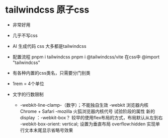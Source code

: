 # tailwindcss 原子css

- 非常好用
- 几乎不写css
- AI 生成代码 css 大多都是tailwindcss
- 配置流程
    pnpm i tailwindcss
    pnpm i @tailwindcss/vite
    在css中 @import "tailwindcss"
- 有各种内置的css类名，只需要分门别类
- 1rem = 4个单位


- 文字的行数限制
    - -webkit-line-clamp-（数字）；不能独自生效
    -webkit 浏览器内核 Chrome + Safari
    -mozilla 火狐浏览器内核代号
    试验阶段的属性 新的
    display ：-webkit-box？ 较早的使用flex布局的方式，布局默认从左到右
    -webkit-box-orient: vertical; 设置为垂直布局
    overflow:hidden 实现单行文本末尾显示省略号效果